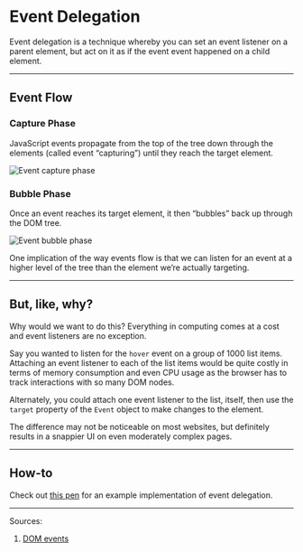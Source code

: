 # Event Delegation

Event delegation is a technique whereby you can set an event listener on a parent element, but act on it as if the event event happened on a child element.

------

## Event Flow

### Capture Phase

JavaScript events propagate from the top of the tree down through the elements (called event “capturing”) until they reach the target element.

![Event capture phase](https://github.com/segdeha/pdxcodeguild/blob/master/3.%20JavaScript/assets/event-flow-capture.png?raw=true)

### Bubble Phase

Once an event reaches its target element, it then “bubbles” back up through the DOM tree.

![Event bubble phase](https://github.com/segdeha/pdxcodeguild/blob/master/3.%20JavaScript/assets/event-flow-bubble.png?raw=true)

One implication of the way events flow is that we can listen for an event at a higher level of the tree than the element we’re actually targeting.

------

## But, like, why?

Why would we want to do this? Everything in computing comes at a cost and event listeners are no exception.

Say you wanted to listen for the `hover` event on a group of 1000 list items. Attaching an event listener to each of the list items would be quite costly in terms of memory consumption and even CPU usage as the browser has to track interactions with so many DOM nodes.

Alternately, you could attach one event listener to the list, itself, then use the `target` property of the `Event` object to make changes to the element.

The difference may not be noticeable on most websites, but definitely results in a snappier UI on even moderately complex pages.

------

## How-to

Check out [this pen](http://codepen.io/segdeha/pen/aZZzjr) for an example implementation of event delegation. 

------

Sources:

1. [DOM events](https://en.wikipedia.org/wiki/DOM_events)
